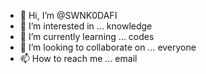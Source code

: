 - 👋 Hi, I’m @SWNK0DAFI
- 👀 I’m interested in ... knowledge
- 🌱 I’m currently learning ... codes 
- 💞️ I’m looking to collaborate on ... everyone 
- 📫 How to reach me ... email 

<!---
SWNK0DAFI/SWNK0DAFI is a ✨ special ✨ repository because its `README.md` (this file) appears on your GitHub profile.
You can click the Preview link to take a look at your changes.
--->

